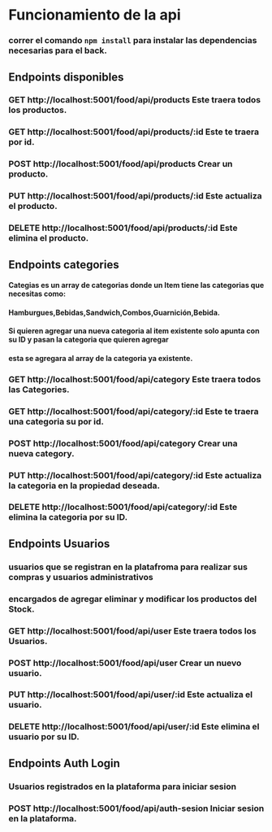 # Funcionamiento de la api

### correr el comando ``npm install`` para instalar las dependencias necesarias para el back.

## Endpoints disponibles

### GET http://localhost:5001/food/api/products  Este traera todos los productos.
### GET http://localhost:5001/food/api/products/:id Este te traera por id.
### POST http://localhost:5001/food/api/products Crear un producto.
### PUT http://localhost:5001/food/api/products/:id Este actualiza el producto.
### DELETE http://localhost:5001/food/api/products/:id Este elimina el producto.


## Endpoints categories
#### Categias es un array de categorias donde un Item tiene las categorias que necesitas como:
#### Hamburgues,Bebidas,Sandwich,Combos,Guarnición,Bebida.
#### Si quieren agregar una nueva categoria al item existente solo apunta con su ID y pasan la categoria que quieren agregar
#### esta se agregara al array de la categoria ya existente.
###
### GET http://localhost:5001/food/api/category  Este traera todos las Categories.
### GET http://localhost:5001/food/api/category/:id Este te traera una categoria su por id.
### POST http://localhost:5001/food/api/category Crear una nueva category.
### PUT http://localhost:5001/food/api/category/:id Este actualiza la categoria en la propiedad deseada.
### DELETE http://localhost:5001/food/api/category/:id Este elimina la categoria por su ID.


## Endpoints Usuarios
### usuarios que se registran en la platafroma para realizar sus compras y usuarios administrativos
### encargados de agregar eliminar y modificar los productos del Stock.
###
### GET http://localhost:5001/food/api/user  Este traera todos los Usuarios.
### POST http://localhost:5001/food/api/user Crear un nuevo usuario.
### PUT http://localhost:5001/food/api/user/:id Este actualiza el usuario.
### DELETE http://localhost:5001/food/api/user/:id Este elimina el usuario por su ID.


## Endpoints Auth Login
### Usuarios registrados en la plataforma para iniciar sesion
###
### POST http://localhost:5001/food/api/auth-sesion Iniciar sesion en la plataforma.